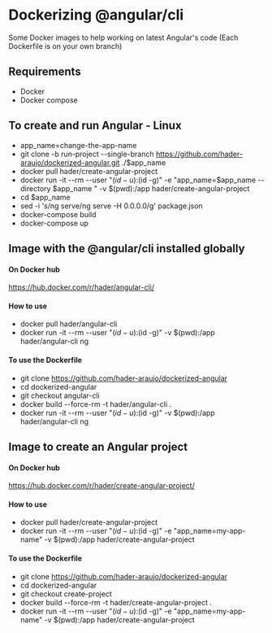 # Dockerizing @angular/cli

Some Docker images to help working on latest Angular's code
(Each Dockerfile is on your own branch)


## Requirements
* Docker
* Docker compose

## To create and run Angular - Linux
* app_name=change-the-app-name
* git clone -b run-project --single-branch https://github.com/hader-araujo/dockerized-angular.git ./$app_name
* docker pull hader/create-angular-project
* docker run -it --rm --user "$(id -u):$(id -g)" -e "app_name=$app_name  --directory $app_name " -v $(pwd):/app hader/create-angular-project
* cd $app_name
* sed -i 's/ng serve/ng serve -H 0.0.0.0/g' package.json
* docker-compose build
* docker-compose up



## Image with the @angular/cli installed  globally

#### On Docker hub
https://hub.docker.com/r/hader/angular-cli/

#### How to use
* docker pull hader/angular-cli
* docker run -it --rm --user "$(id -u):$(id -g)" -v $(pwd):/app hader/angular-cli ng <ng command>
  
#### To use the Dockerfile
* git clone https://github.com/hader-araujo/dockerized-angular
* cd dockerized-angular
* git checkout angular-cli
* docker build --force-rm -t hader/angular-cli .
* docker run -it --rm --user "$(id -u):$(id -g)" -v $(pwd):/app hader/angular-cli ng <ng command>

## Image to create an Angular project

#### On Docker hub
https://hub.docker.com/r/hader/create-angular-project/

#### How to use
* docker pull hader/create-angular-project
* docker run -it --rm --user "$(id -u):$(id -g)" -e "app_name=my-app-name" -v $(pwd):/app hader/create-angular-project
  
#### To use the Dockerfile
* git clone https://github.com/hader-araujo/dockerized-angular
* cd dockerized-angular
* git checkout create-project
* docker build --force-rm -t hader/create-angular-project .
* docker run -it --rm --user "$(id -u):$(id -g)" -e "app_name=my-app-name" -v $(pwd):/app hader/create-angular-project

